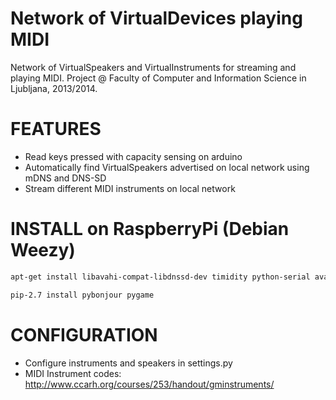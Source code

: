 Network of VirtualDevices playing MIDI
==========

Network of VirtualSpeakers and VirtualInstruments for streaming and playing MIDI.
Project @ Faculty of Computer and Information Science in Ljubljana, 2013/2014.

FEATURES
==========
* Read keys pressed with capacity sensing on arduino
* Automatically find VirtualSpeakers advertised on local network using mDNS and DNS-SD
* Stream different MIDI instruments on local network

INSTALL on RaspberryPi (Debian Weezy)
==========

```bash
apt-get install libavahi-compat-libdnssd-dev timidity python-serial avahi-daemon
```
```bash
pip-2.7 install pybonjour pygame
```

CONFIGURATION
==========
* Configure instruments and speakers in settings.py
* MIDI Instrument codes: http://www.ccarh.org/courses/253/handout/gminstruments/

